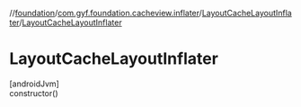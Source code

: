 //[foundation](../../../index.md)/[com.gyf.foundation.cacheview.inflater](../index.md)/[LayoutCacheLayoutInflater](index.md)/[LayoutCacheLayoutInflater](-layout-cache-layout-inflater.md)

# LayoutCacheLayoutInflater

[androidJvm]\
constructor()